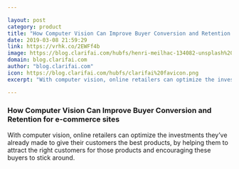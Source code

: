 ```yaml
---

layout: post
category: product
title: "How Computer Vision Can Improve Buyer Conversion and Retention for e-commerce sites"
date: 2019-03-08 21:59:29
link: https://vrhk.co/2EWFf4b
image: https://blog.clarifai.com/hubfs/henri-meilhac-134082-unsplash%20%281%29.jpg#keepProtocol
domain: blog.clarifai.com
author: "blog.clarifai.com"
icon: https://blog.clarifai.com/hubfs/clarifai%20favicon.png
excerpt: "With computer vision, online retailers can optimize the investments they’ve already made to give their customers the best products, by helping them to attract the right customers for those products and encouraging these buyers to stick around."

---
```


### How Computer Vision Can Improve Buyer Conversion and Retention for e-commerce sites

With computer vision, online retailers can optimize the investments they’ve already made to give their customers the best products, by helping them to attract the right customers for those products and encouraging these buyers to stick around.